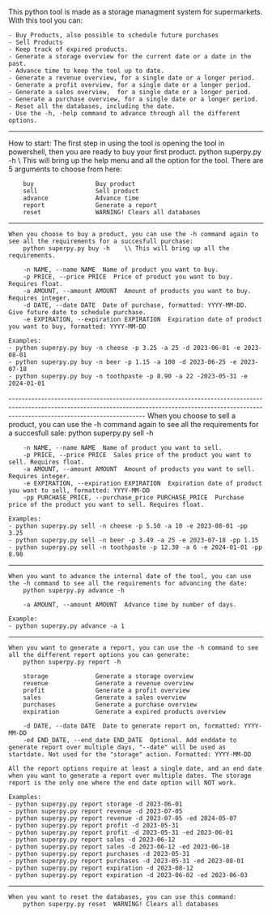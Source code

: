 This python tool is made as a storage managment system for supermarkets. With this tool you can:

    - Buy Products, also possible to schedule future purchases
    - Sell Products
    - Keep track of expired products.
    - Generate a storage overview for the current date or a date in the past.
    - Advance time to keep the tool up to date.
    - Generate a revenue overview, for a single date or a longer period.
    - Generate a profit overview, for a single date or a longer period.
    - Generate a sales overview,  for a single date or a longer period.
    - Generate a purchase overview, for a single date or a longer period.
    - Reset all the databases, including the date.
    - Use the -h, -help command to advance through all the different options.

------------------------------------------------------------------------------------------------------------------------------------------------------------------------------------------------------
How to start:
    The first step in using the tool is opening the tool in powershell, then you are ready to buy your first product.
        python superpy.py -h    \\ This will bring up the help menu and all the option for the tool. There are 5 arguments to choose from here:

        buy                 Buy product
        sell                Sell product
        advance             Advance time
        report              Generate a report
        reset               WARNING! Clears all databases
------------------------------------------------------------------------------------------------------------------------------------------------------------------------------------------------------
    When you choose to buy a product, you can use the -h command again to see all the requirements for a succesfull purchase:
        python superpy.py buy -h    \\ This will bring up all the requirements.

        -n NAME, --name NAME  Name of product you want to buy.
        -p PRICE, --price PRICE  Price of product you want to buy. Requires float.
        -a AMOUNT, --amount AMOUNT  Amount of products you want to buy. Requires integer.
        -d DATE, --date DATE  Date of purchase, formatted: YYYY-MM-DD. Give future date to schedule purchase.
        -e EXPIRATION, --expiration EXPIRATION  Expiration date of product you want to buy, formatted: YYYY-MM-DD
    
    Examples:
    - python superpy.py buy -n cheese -p 3.25 -a 25 -d 2023-06-01 -e 2023-08-01
    - python superpy.py buy -n beer -p 1.15 -a 100 -d 2023-06-25 -e 2023-07-18
    - python superpy.py buy -n toothpaste -p 8.90 -a 22 -2023-05-31 -e 2024-01-01
------------------------------------------------------------------------------------------------------------------------------------------------------------------------------------------------------    When you choose to sell a product, you can use the -h command again to see all the requirements for a succesfull sale:
        python superpy.py sell -h

        -n NAME, --name NAME  Name of product you want to sell.
        -p PRICE, --price PRICE  Sales price of the product you want to sell. Requires float.
        -a AMOUNT, --amount AMOUNT  Amount of products you want to sell. Requires integer.
        -e EXPIRATION, --expiration EXPIRATION  Expiration date of product you want to sell, formatted: YYYY-MM-DD
        -pp PURCHASE_PRICE, --purchase_price PURCHASE_PRICE  Purchase price of the product you want to sell. Requires float.
    
    Examples:
    - python superpy.py sell -n cheese -p 5.50 -a 10 -e 2023-08-01 -pp 3.25
    - python superpy.py sell -n beer -p 3.49 -a 25 -e 2023-07-18 -pp 1.15
    - python superpy.py sell -n toothpaste -p 12.30 -a 6 -e 2024-01-01 -pp 8.90
------------------------------------------------------------------------------------------------------------------------------------------------------------------------------------------------------
    When you want to advance the internal date of the tool, you can use the -h command to see all the requirements for advancing the date:
        python superpy.py advance -h

        -a AMOUNT, --amount AMOUNT  Advance time by number of days.

    Example:
    - python superpy.py advance -a 1
------------------------------------------------------------------------------------------------------------------------------------------------------------------------------------------------------
    When you want to generate a report, you can use the -h command to see all the different report options you can generate:
        python superpy.py report -h

        storage             Generate a storage overview
        revenue             Generate a revenue overview
        profit              Generate a profit overview
        sales               Generate a sales overview
        purchases           Generate a purchase overview
        expiration          Generate a expired products overview
    
        -d DATE, --date DATE  Date to generate report on, formatted: YYYY-MM-DD
        -ed END_DATE, --end_date END_DATE  Optional. Add enddate to generate report over multiple days, "--date" will be used as startdate. Not used for the "storage" action. Formatted: YYYY-MM-DD
    
    All the report options require at least a single date, and an end date when you want to generate a report over multiple dates. The storage report is the only one where the end date option will NOT work.

    Examples:
    - python superpy.py report storage -d 2023-06-01
    - python superpy.py report revenue -d 2023-07-05
    - python superpy.py report revenue -d 2023-07-05 -ed 2024-05-07
    - python superpy.py report profit -d 2023-05-31
    - python superpy.py report profit -d 2023-05-31 -ed 2023-06-01
    - python superpy.py report sales -d 2023-06-12
    - python superpy.py report sales -d 2023-06-12 -ed 2023-06-18
    - python superpy.py report purchases -d 2023-05-31
    - python superpy.py report purchases -d 2023-05-31 -ed 2023-08-01
    - python superpy.py report expiration -d 2023-08-12
    - python superpy.py report expiration -d 2023-06-02 -ed 2023-06-03
------------------------------------------------------------------------------------------------------------------------------------------------------------------------------------------------------
    When you want to reset the databases, you can use this command:
        python superpy.py reset  WARNING! Clears all databases
    
